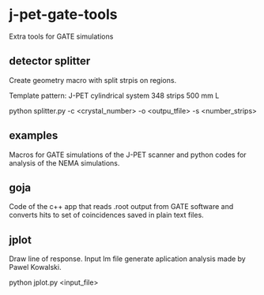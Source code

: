 # j-pet-gate-tools
Extra tools for GATE simulations

detector splitter
-----------------

  Create geometry macro with split strpis on regions.

  Template pattern: J-PET cylindrical system 348 strips 500 mm L

  python splitter.py  -c <crystal_number> -o <outpu_tfile> -s <number_strips>

examples
--------

  Macros for GATE simulations of the J-PET scanner and
  python codes for analysis of the NEMA simulations.

goja
----

  Code of the c++ app that reads .root output from GATE software and
  converts hits to set of coincidences saved in plain text files.

jplot
-----

  Draw line of response. Input lm file generate aplication analysis
  made by Pawel Kowalski.

  python jplot.py  <input_file>
